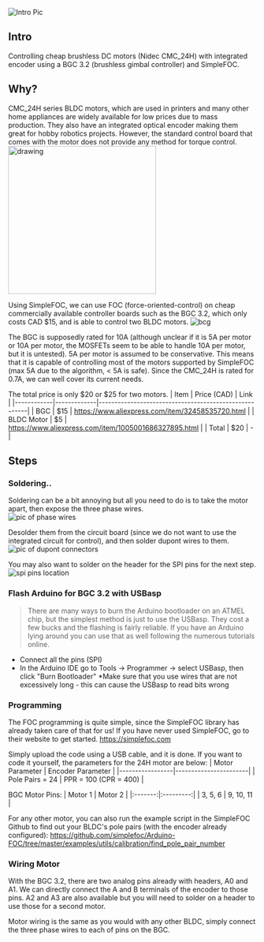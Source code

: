 ![Intro Pic](/img/intro.jfif)
## Intro
Controlling cheap brushless DC motors (Nidec CMC_24H) with integrated encoder using a BGC 3.2 (brushless gimbal controller) and SimpleFOC.

## Why?
CMC_24H series BLDC motors, which are used in printers and many other home appliances are widely available for low prices due to mass production. They also have an integrated optical encoder making them great for hobby robotics projects. However, the standard control board that comes with the motor does not provide any method for torque control. 
<br>
<img src="/img/circuit.jfif" alt="drawing" width="300"/>
 
Using SimpleFOC, we can use FOC (force-oriented-control) on cheap commercially available controller boards such as the BGC 3.2, which only costs CAD $15, and is able to control two BLDC motors. ![bcg](/img/bcg.jfif)

The BGC is supposedly rated for 10A (although unclear if it is 5A per motor or 10A per motor, the MOSFETs seem to be able to handle 10A per motor, but it is untested). 5A per motor is assumed to be conservative. This means that it is capable of controlling most of the motors supported by SimpleFOC (max 5A due to the algorithm, < 5A is safe).
Since the CMC_24H is rated for 0.7A, we can well cover its current needs. 

The total price is only $20 or $25 for two motors. 
| Item       | Price (CAD) | Link                                                  |
|------------|-------------|-------------------------------------------------------|
| BGC        |         $15 | https://www.aliexpress.com/item/32458535720.html      |
| BLDC Motor |          $5 | https://www.aliexpress.com/item/1005001686327895.html |
| Total      |         $20 | -                                                     |

## Steps

### Soldering..
Soldering can be a bit annoying but all you need to do is to take the motor apart, then expose the three phase wires. 
<br>![pic of phase wires](/img/phase.jfif) 

Desolder them from the circuit board (since we do not want to use the integrated circuit for control), and then solder dupont wires to them. 
<br>![pic of dupont connectors](/img/dupont.jfif)

You may also want to solder on the header for the SPI pins for the next step.
<br>
 ![spi pins location](/img/spi-header.jfif)

### Flash Arduino for BGC 3.2 with USBasp
> There are many ways to burn the Arduino bootloader on an ATMEL chip, but the simplest method is just to use the USBasp. They cost a few bucks and the flashing is fairly reliable. If you have an Arduino lying around you can use that as well following the numerous tutorials online.
 - Connect all the pins (SPI)
 - In the Arduino IDE go to Tools -> Programmer -> select USBasp, then click "Burn Bootloader"
*Make sure that you use wires that are not excessively long - this can cause the USBasp to read bits wrong

### Programming
The FOC programming is quite simple, since the SimpleFOC library has already taken care of that for us! If you have never used SimpleFOC, go to their website to get started. https://simplefoc.com

Simply upload the code using a USB cable, and it is done. If you want to code it yourself, the parameters for the 24H motor are below:
| Motor Parameter | Encoder Parameter      |
|-----------------|-----------------------|
| Pole Pairs = 24 | PPR = 100 (CPR = 400) |

BGC Motor Pins:
| Motor 1 |  Motor 2  |
|:-------:|:---------:|
| 3, 5, 6 | 9, 10, 11 |

For any other motor, you can also run the example script in the SimpleFOC Github to find out your BLDC's pole pairs (with the encoder already configured): 
https://github.com/simplefoc/Arduino-FOC/tree/master/examples/utils/calibration/find_pole_pair_number

### Wiring Motor
With the BGC 3.2, there are two analog pins already with headers, A0 and A1. We can directly connect the A and B terminals of the encoder to those pins. A2 and A3 are also available but you will need to solder on a header to use those for a second motor.

Motor wiring is the same as you would with any other BLDC, simply connect the three phase wires to each of pins on the BGC. 
